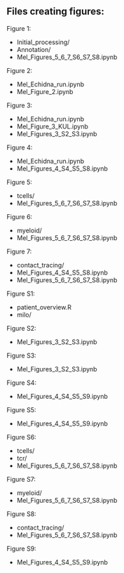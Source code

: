 ## Files creating figures:

Figure 1:
- Initial_processing/
- Annotation/
- Mel_Figures_5_6_7_S6_S7_S8.ipynb

Figure 2:
- Mel_Echidna_run.ipynb
- Mel_Figure_2.ipynb

Figure 3:
- Mel_Echidna_run.ipynb
- Mel_Figure_3_KUL.ipynb
- Mel_Figures_3_S2_S3.ipynb

Figure 4:
- Mel_Echidna_run.ipynb
- Mel_Figures_4_S4_S5_S8.ipynb

Figure 5:
- tcells/
- Mel_Figures_5_6_7_S6_S7_S8.ipynb

Figure 6:
- myeloid/
- Mel_Figures_5_6_7_S6_S7_S8.ipynb

Figure 7:
- contact_tracing/
- Mel_Figures_4_S4_S5_S8.ipynb
- Mel_Figures_5_6_7_S6_S7_S8.ipynb

Figure S1:
- patient_overview.R
- milo/

Figure S2:
- Mel_Figures_3_S2_S3.ipynb

Figure S3:
- Mel_Figures_3_S2_S3.ipynb

Figure S4:
- Mel_Figures_4_S4_S5_S9.ipynb

Figure S5:
- Mel_Figures_4_S4_S5_S9.ipynb

Figure S6:
- tcells/
- tcr/
- Mel_Figures_5_6_7_S6_S7_S8.ipynb

Figure S7:
- myeloid/
- Mel_Figures_5_6_7_S6_S7_S8.ipynb

Figure S8:
- contact_tracing/
- Mel_Figures_5_6_7_S6_S7_S8.ipynb

Figure S9:
- Mel_Figures_4_S4_S5_S9.ipynb
